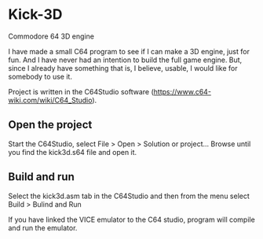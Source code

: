 # Kick-3D
Commodore 64 3D engine

I have made a small C64 program to see if I can make a 3D engine, just for fun. And I have never had an intention to build the full game engine. 
But, since I already have something that is, I believe, usable, I would like for somebody to use it.

Project is written in the C64Studio software (https://www.c64-wiki.com/wiki/C64_Studio).

## Open the project
Start the C64Studio, select File > Open > Solution or project...
Browse until you find the kick3d.s64 file and open it.

## Build and run
Select the kick3d.asm tab in the C64Studio and then from the menu select Build > Bulind and Run

If you have linked the VICE emulator to the C64 studio, program will compile and run the emulator.
